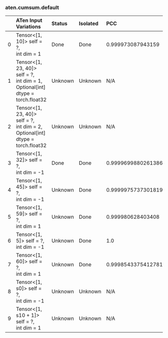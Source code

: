 ### aten.cumsum.default
|    | ATen Input Variations                                                                | Status   | Isolated   | PCC                | Host   |
|---:|:-------------------------------------------------------------------------------------|:---------|:-----------|:-------------------|:-------|
|  0 | Tensor<[1, 10]> self = ?,<br>int dim = 1                                             | Done     | Done       | 0.999973087943159  | 0      |
|  1 | Tensor<[1, 23, 40]> self = ?,<br>int dim = 1,<br>Optional[int] dtype = torch.float32 | Unknown  | Unknown    | N/A                | N/A    |
|  2 | Tensor<[1, 23, 40]> self = ?,<br>int dim = 2,<br>Optional[int] dtype = torch.float32 | Unknown  | Unknown    | N/A                | N/A    |
|  3 | Tensor<[1, 32]> self = ?,<br>int dim = -1                                            | Done     | Done       | 0.9999699880261386 | 0      |
|  4 | Tensor<[1, 45]> self = ?,<br>int dim = -1                                            | Unknown  | Done       | 0.9999975737301819 | 0      |
|  5 | Tensor<[1, 59]> self = ?,<br>int dim = 1                                             | Unknown  | Done       | 0.999980628403408  | 0      |
|  6 | Tensor<[1, 5]> self = ?,<br>int dim = -1                                             | Unknown  | Done       | 1.0                | 0      |
|  7 | Tensor<[1, 60]> self = ?,<br>int dim = 1                                             | Unknown  | Done       | 0.9998543375412781 | 0      |
|  8 | Tensor<[1, s0]> self = ?,<br>int dim = -1                                            | Unknown  | Unknown    | N/A                | N/A    |
|  9 | Tensor<[1, s10 + 1]> self = ?,<br>int dim = 1                                        | Unknown  | Unknown    | N/A                | N/A    |


